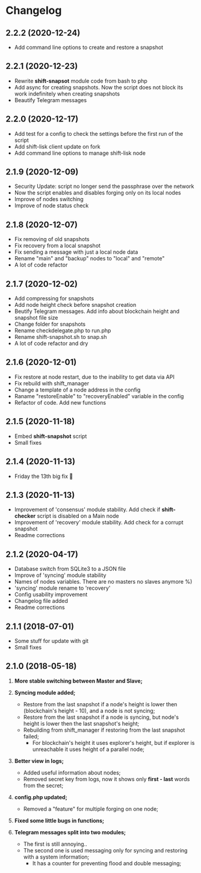 # Changelog

## 2.2.2 (2020-12-24)

- Add command line options to create and restore a snapshot

## 2.2.1 (2020-12-23)

- Rewrite **shift-snapsot** module code from bash to php
- Add async for creating snapshots. Now the script does not block its work indefinitely when creating snapshots
- Beautify Telegram messages

## 2.2.0 (2020-12-17)

- Add test for a config to check the settings before the first run of the script
- Add shift-lisk client update on fork
- Add command line options to manage shift-lisk node

## 2.1.9 (2020-12-09)

- Security Update: script no longer send the passphrase over the network
- Now the script enables and disables forging only on its local nodes
- Improve of nodes switching
- Improve of node status check

## 2.1.8 (2020-12-07)

- Fix removing of old snapshots
- Fix recovery from a local snapshot
- Fix sending a message with just a local node data
- Rename "main" and "backup" nodes to "local" and "remote"
- A lot of code refactor

## 2.1.7 (2020-12-02)

- Add compressing for snapshots
- Add node height check before snapshot creation
- Beutify Telegram messages. Add info about blockchain height and snapshot file size
- Change folder for snapshots
- Rename checkdelegate.php to run.php
- Rename shift-snapshot.sh to snap.sh
- A lot of code refactor and dry

## 2.1.6 (2020-12-01)

- Fix restore at node restart, due to the inability to get data via API
- Fix rebuild with shift_manager
- Change a template of a node address in the config
- Raname "restoreEnable" to "recoveryEnabled" variable in the config
- Refactor of code. Add new functions

## 2.1.5 (2020-11-18)

- Embed **shift-snapshot** script
- Small fixes

## 2.1.4 (2020-11-13)

- Friday the 13th big fix 🎃

## 2.1.3 (2020-11-13)

- Improvement of 'consensus' module stability. Add check if **shift-checker** script is disabled on a Main node
- Improvement of 'recovery' module stability. Add check for a corrupt snapshot
- Readme corrections

## 2.1.2 (2020-04-17)

- Database switch from SQLite3 to a JSON file
- Improve of 'syncing' module stability
- Names of nodes variables. There are no masters no slaves anymore %)
- 'syncing' module rename to 'recovery'
- Config usability improvement
- Changelog file added
- Readme corrections

## 2.1.1 (2018-07-01)

- Some stuff for update with git
- Small fixes

## 2.1.0 (2018-05-18)

1. **More stable switching between Master and Slave;**

2. **Syncing module added;**
   * Restore from the last snapshot if a node's height is lower then (blockchain's height - 10), and a node is not syncing;
   * Restore from the last snapshot if a node is syncing, but node's height is lower then the last snapshot's height;
   * Rebuilding from shift_manager if restoring from the last snapshot failed;
      * For blockchain's height it uses explorer's height, but if explorer is unreachable it uses height of a parallel node;

3. **Better view in logs;**
   * Added useful information about nodes;
   * Removed secret key from logs, now it shows only **first - last** words from the secret;

4. **config.php updated;**
   * Removed a "feature" for multiple forging on one node;

5. **Fixed some little bugs in functions;**

6. **Telegram messages split into two modules;**
   * The first is still annoying..
   * The second one is used messaging only for syncing and restoring with a system information;
      * It has a counter for preventing flood and double messaging;


<!-- TODO

- Снова использовать SQLite базу данных. 
- На данный момент происходят коллизии записи в файл db.json если обращаться к нему из разных скриптов: run.php и snap.php

- Сделать оповещение в модуле "рекавери", о том, что трастед нода отстаёт от локальной, при отставании в 10 блоков

- сделать команды для shift-checker: create_snapshot, restore_snapshot

- При форке проверять на рестор фром снапшот. Добавить возможность ребилда через менеджер
- Добавить в бд строку форк = фалс

- Update screenshots


+ Add installation guide
+ Попробовать сделать псевдо-таблицу при отправке сообщения с данными нод в ТГ
+ Забьютифаить сообщения для ТГ
+ сделать команды для shift-checker: reload, rebuild, stop, start, update_manager, update_client, update_wallet
+ ! Пофиксить пинг, если ссылка без порта
+ При форке делать апдейт клиента через ./shift_manager.bash update_client
+ При форке проверять на коррупт снапшот
+ Проверять на мейне, запущен ли скрипт на бекапе
+ ! Не дисаблить форджинг на бекапе просто так
+ Посмотреть почему $dataTmsg не присылается в ТГ, если выключен свитчинг
+ Разделить проверку на форк и создание снапшотов.
+ В конфиге, вместо мейн и бекап, сделать локал и ремоут ноды, чтобы удобно было переключаться, да и вообще, меньше заморочек
+ Заренеймить checkdelegate.php в run.php
+ Пофиксить вывод размера снапшота
+ Отправлять размер созданного снапшота в телеграм
+ SyncingMessage заменить на recoveryMessage
+ При создании снапшотов проверять хейт ноды
+ окмсг, не проверяет на то запущен шифт или нет. Сделать паузу после перезапуска в 20 секунд.

--
+ Доразбираться с модулем "статус".
+ Шифт менеджер всегда выдаёт "√ SHIFT is running.", даже если он только что остановлен.
+ Сделать проверку по доступности апи, если недоступно, значит нода выключена и надо включить.
+ Перенести весь треш с проверкой статуса в функцию shiftManager
--

END TODO -->
